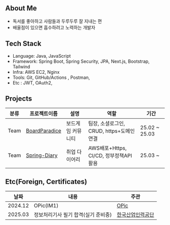 ## About Me
- 독서를 좋아하고 사람들과 두루두루 잘 지내는 편
- 배울점이 있으면 흡수하려고 노력하는 개발자

## Tech Stack
- Language: Java, JavaScript
- Framework: Spring Boot, Spring Security, JPA, Next.js, Bootstrap, Tailwind
- Infra: AWS EC2, Nginx
- Tools: Git, GitHub/Actions , Postman,
- Etc : JWT, OAuth2, 

## Projects

| 분류 | 프로젝트이름 | 설명 | 역할 | 기간 |
|------|------|------|------|------|
| Team | [BoardParadice](https://www.boardparadice.com) | 보드게임 커뮤니티 | 팀장, 소셜로그인, CRUD, https+도메인연결 | 25.02 ~ 25.03 |
| Team | [Spring-Diary](https://www.spring-diary.xyz) | 취업 다이어리 | AWS배포+Https, CI/CD, 정부정책API활용 | 25.03 ~ |

## Etc(Foreign, Certificates)

| 날짜 | 내용 | 주관 |
|------|------|------|
| 2024.12 | OPic(IM1) | [OPic](https://www.opic.or.kr/opics/jsp/view/index.jsp) |
| 2025.03 | 정보처리기사 필기 합격(실기 준비중) | [한국산업인력공단](https://www.q-net.or.kr/man001.do?gSite=Q) | 


